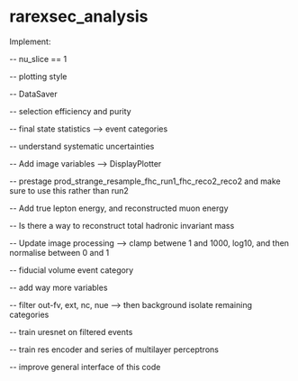 # rarexsec_analysis


Implement: 

-- nu_slice == 1

-- plotting style

-- DataSaver

-- selection efficiency and purity

-- final state statistics --> event categories

-- understand systematic uncertainties

-- Add image variables --> DisplayPlotter

-- prestage prod_strange_resample_fhc_run1_fhc_reco2_reco2 and make sure to use this rather than run2 

-- Add true lepton energy, and reconstructed muon energy

-- Is there a way to reconstruct total hadronic invariant mass

-- Update image processing --> clamp betwene 1 and 1000, log10, and then normalise between 0 and 1

-- fiducial volume event category

-- add way more variables 

-- filter out-fv, ext, nc, nue --> then background isolate remaining categories 

-- train uresnet on filtered events

-- train res encoder and series of multilayer perceptrons

-- improve general interface of this code